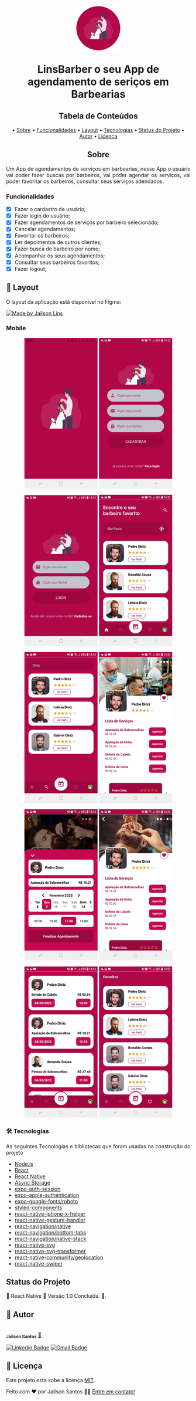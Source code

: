 <h1 align="center">
  <img alt="LinsFinances" title="#LinsFinances" src="./src/assets/icon.png" />
  <p align="center">LinsBarber o seu App de agendamento de seriços em Barbearias</p>
</h1>

<h2 align="center">Tabela de Conteúdos</h2>
<p align="center">
  • <a href="#sobre">Sobre</a>
  • <a href="#funcionalidades">Funcionalidades</a>
  • <a href="#layout">Layout</a>
  • <a href="#tecnologias">Tecnologias</a> 
  • <a href="#status">Status do Projeto</a> 
  • <a href="#autor">Autor</a>
  • <a href="#licenca">Licença</a>
</p>

<h2 align="center" id="sobre">Sobre</h2>
<p align="justify">Um App de agendamentos de serviços em barbearias, nesse App o usuário vai poder fazer buscas por barbeiros, vai poder agendar os serviços, vai poder favoritar os barbeiros, consultar seus serviços adendados.</p>

<h3 align="left" id="funcionalidades">Funcionalidades</h3>

- [x] Fazer o cardastro de usuário;
- [x] Fazer login do usuário;
- [x] Fazer agendamentos de serviços por barbeiro selecionado;
- [x] Cancelar agendamentos;
- [x] Favoritar os barbeiros;
- [x] Ler depoimentos de outros clientes;
- [x] Fazer busca de barbeiro por nome;
- [x] Acompanhar os seus agendamentos;
- [x] Consultar seus barbeiros favoritos;
- [x] Fazer logout;

<h2 align="left" id="layout">🎨 Layout</h2>
<p align="justify">O layout da aplicação está disponível no Figma:</p>
<a href="https://www.figma.com/file/NzWjnZEQyYVVKLcKUl9swT/LinsMiniShop?node-id=0%3A1">
  <img alt="Made by Jailson Lins" src="https://img.shields.io/badge/Acessar%20Layout-FIGMA-green">
</a>

<h3 align="left" id="layout">Mobile</h3>
<p align="center">
  <img alt="Splash" title="#Splash" src="./src/assets/splash.jpeg" width="200px">
  <img alt="Cadastro" title="#Cadastro" src="./src/assets/cadastro.jpeg" width="200px">
</p>

<p align="center">
  <img alt="Login" title="#Login" src="./src/assets/login.jpeg" width="200px">
  <img alt="Home" title="#Home" src="./src/assets/home.jpeg" width="200px">
</p>

<p align="center">
  <img alt="Busca" title="#Busca" src="./src/assets/busca.jpeg" width="200px">
  <img alt="Selecionado1" title="#Selecionado1" src="./src/assets/barbeiro-selecionado1.jpeg" width="200px">
</p>

<p align="center">
  <img alt="Selecionado2" title="#Selecionado2" src="./src/assets/barbeiro-selecionado2.jpeg" width="200px">
  <img alt="Selecionado3" title="#Selecionado3" src="./src/assets/barbeiro-selecionado3.jpeg" width="200px">
</p>

<p align="center">
  <img alt="Agendamentos" title="#Agendamentos" src="./src/assets/agendamentos.jpeg" width="200px">
  <img alt="Favoritos" title="#Favoritos" src="./src/assets/favoritos.jpeg" width="200px">
</p>

<h3 align="left" id="tecnologias">🛠 Tecnologias</h3>
<p align="justify">As seguintes Tecnologias e bibliotecas que foram usadas na construção do projeto</p>

- [Node.js](https://nodejs.org/en/)
- [React](https://pt-br.reactjs.org/)
- [React Native](https://reactnative.dev/)
- [Async Storage](https://react-native-async-storage.github.io/async-storage/docs/install)
- [expo-auth-session](https://docs.expo.dev/guides/authentication/)
- [expo-apple-authentication](https://docs.expo.dev/versions/latest/sdk/apple-authentication/)
- [expo-google-fonts/roboto](https://docs.expo.dev/guides/using-custom-fonts/)
- [styled-components](https://styled-components.com/docs/basics)
- [react-native-iphone-x-helper](https://github.com/ptelad/react-native-iphone-x-helper)
- [react-native-gesture-handler](https://docs.swmansion.com/react-native-gesture-handler/docs/)
- [react-navigation/native](https://reactnavigation.org/docs/getting-started/)
- [react-navigation/bottom-tabs](https://reactnavigation.org/docs/bottom-tab-navigator/)
- [react-navigation/native-stack](https://reactnavigation.org/docs/native-stack-navigator/)
- [react-native-svg](https://github.com/react-native-svg/react-native-svg)
- [react-native-svg-transformer](https://github.com/kristerkari/react-native-svg-transformer)
- [react-native-community/geolocation](https://github.com/react-native-geolocation/react-native-geolocation)
- [react-native-swiper](https://github.com/leecade/react-native-swiper)

<h2 align="left" id="status">Status do Projeto</h2>
<p align="left"> 🚧  React Native 🚀 Versão 1.0 Concluída.  🚧.</p>

<h2 align="left" id="autor">🦸 Autor</h2>
<a href="https://github.com/JailsonSantos">
 <img style="border-radius: 50%;" src="https://avatars.githubusercontent.com/u/11697713?s=96&v=4" width="100px;" alt=""/>
 <br />
 <sub><b>Jailson Santos</b></sub></a> <a href="https://www.linkedin.com/in/jailson-santos-726395104/" title="Jailson Santos">🚀</a>
 <br />

[![Linkedin Badge](https://img.shields.io/badge/-Jailson-blue?style=flat-square&logo=Linkedin&logoColor=white&link=https://www.linkedin.com/in/jailson-santos-726395104/)](https://www.linkedin.com/in/jailson-santos-726395104/) 
[![Gmail Badge](https://img.shields.io/badge/-jailson.ads007@gmail.com-c14438?style=flat-square&logo=Gmail&logoColor=white&link=mailto:jailson.ads007@gmail.com)](mailto:jailson.ads007@gmail.com)


<h2 align="left" id="licenca">📝 Licença</h2>

Este projeto esta sobe a licença [MIT](./LICENSE).

Feito com ❤️ por Jailson Santos 👋🏽 [Entre em contato!](https://www.linkedin.com/in/jailson-santos-726395104/)
